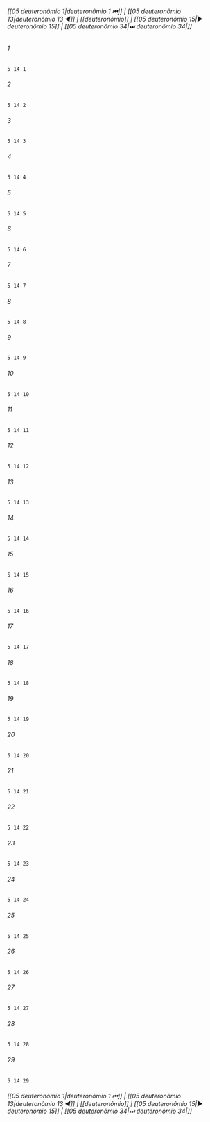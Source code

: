 
###### [[05 deuteronômio 1|deuteronômio 1 ⏮]] | [[05 deuteronômio 13|deuteronômio 13 ◀]] | [[deuteronômio]] | [[05 deuteronômio 15|▶ deuteronômio 15]] | [[05 deuteronômio 34|⏭ deuteronômio 34|]]

###### 1
``` verse
5 14 1 
```
###### 2
``` verse
5 14 2 
```
###### 3
``` verse
5 14 3 
```
###### 4
``` verse
5 14 4 
```
###### 5
``` verse
5 14 5 
```
###### 6
``` verse
5 14 6 
```
###### 7
``` verse
5 14 7 
```
###### 8
``` verse
5 14 8 
```
###### 9
``` verse
5 14 9 
```
###### 10
``` verse
5 14 10 
```
###### 11
``` verse
5 14 11 
```
###### 12
``` verse
5 14 12 
```
###### 13
``` verse
5 14 13 
```
###### 14
``` verse
5 14 14 
```
###### 15
``` verse
5 14 15 
```
###### 16
``` verse
5 14 16 
```
###### 17
``` verse
5 14 17 
```
###### 18
``` verse
5 14 18 
```
###### 19
``` verse
5 14 19 
```
###### 20
``` verse
5 14 20 
```
###### 21
``` verse
5 14 21 
```
###### 22
``` verse
5 14 22 
```
###### 23
``` verse
5 14 23 
```
###### 24
``` verse
5 14 24 
```
###### 25
``` verse
5 14 25 
```
###### 26
``` verse
5 14 26 
```
###### 27
``` verse
5 14 27 
```
###### 28
``` verse
5 14 28 
```
###### 29
``` verse
5 14 29 
```

###### [[05 deuteronômio 1|deuteronômio 1 ⏮]] | [[05 deuteronômio 13|deuteronômio 13 ◀]] | [[deuteronômio]] | [[05 deuteronômio 15|▶ deuteronômio 15]] | [[05 deuteronômio 34|⏭ deuteronômio 34|]]

